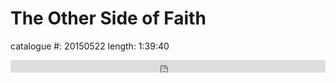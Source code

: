 # The Other Side of Faith

catalogue #: 20150522
length: 1:39:40

<iframe width="100%" height="20" scrolling="no" frameborder="no" src="https://w.soundcloud.com/player/?url=https%3A//api.soundcloud.com/tracks/207120168&amp;color=ff5500&amp;inverse=false&amp;auto_play=false&amp;show_user=true"></iframe>

